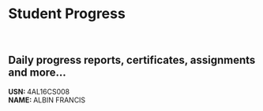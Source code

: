 # Student Progress
<br>

## Daily progress reports, certificates, assignments and more...

<b> USN: </b> 4AL16CS008    <br>
<b> NAME: </b>  ALBIN FRANCIS
